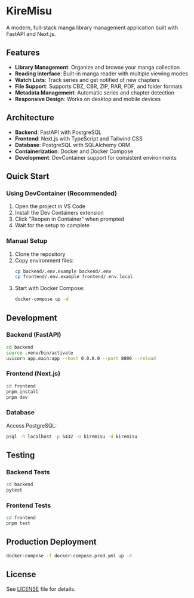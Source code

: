 # KireMisu

A modern, full-stack manga library management application built with FastAPI and Next.js.

## Features

- **Library Management**: Organize and browse your manga collection
- **Reading Interface**: Built-in manga reader with multiple viewing modes
- **Watch Lists**: Track series and get notified of new chapters
- **File Support**: Supports CBZ, CBR, ZIP, RAR, PDF, and folder formats
- **Metadata Management**: Automatic series and chapter detection
- **Responsive Design**: Works on desktop and mobile devices

## Architecture

- **Backend**: FastAPI with PostgreSQL
- **Frontend**: Next.js with TypeScript and Tailwind CSS
- **Database**: PostgreSQL with SQLAlchemy ORM
- **Containerization**: Docker and Docker Compose
- **Development**: DevContainer support for consistent environments

## Quick Start

### Using DevContainer (Recommended)

1. Open the project in VS Code
2. Install the Dev Containers extension
3. Click "Reopen in Container" when prompted
4. Wait for the setup to complete

### Manual Setup

1. Clone the repository
2. Copy environment files:
   ```bash
   cp backend/.env.example backend/.env
   cp frontend/.env.example frontend/.env.local
   ```
3. Start with Docker Compose:
   ```bash
   docker-compose up -d
   ```

## Development

### Backend (FastAPI)

```bash
cd backend
source .venv/bin/activate
uvicorn app.main:app --host 0.0.0.0 --port 8000 --reload
```

### Frontend (Next.js)

```bash
cd frontend
pnpm install
pnpm dev
```

### Database

Access PostgreSQL:
```bash
psql -h localhost -p 5432 -U kiremisu -d kiremisu
```

## Testing

### Backend Tests
```bash
cd backend
pytest
```

### Frontend Tests
```bash
cd frontend
pnpm test
```

## Production Deployment

```bash
docker-compose -f docker-compose.prod.yml up -d
```

## License

See [LICENSE](LICENSE) file for details.